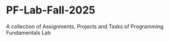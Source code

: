 # PF-Lab-Fall-2025

A collection of Assignments, Projects and Tasks of Programming Fundamentals Lab
